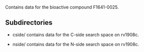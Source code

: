 Contains data for the bioactive compound F1641-0025.

## Subdirectories

- cside/ contains data for the C-side search space on rv1908c.

- nside/ contains data for the N-side search space on rv1908c.

